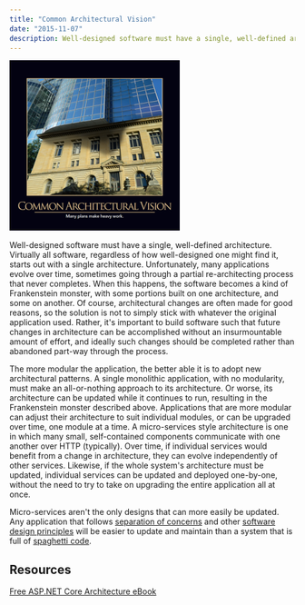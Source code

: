 ```yaml
---
title: "Common Architectural Vision"
date: "2015-11-07"
description: Well-designed software must have a single, well-defined architecture. Virtually all software, regardless of how well-designed one might find it, starts out with a single architecture.
---
```


![Common Architectural Vision](images/CommonArchitecturalVision-400x400-300x300.png)

Well-designed software must have a single, well-defined architecture. Virtually all software, regardless of how well-designed one might find it, starts out with a single architecture. Unfortunately, many applications evolve over time, sometimes going through a partial re-architecting process that never completes. When this happens, the software becomes a kind of Frankenstein monster, with some portions built on one architecture, and some on another. Of course, architectural changes are often made for good reasons, so the solution is not to simply stick with whatever the original application used. Rather, it's important to build software such that future changes in architecture can be accomplished without an insurmountable amount of effort, and ideally such changes should be completed rather than abandoned part-way through the process.

The more modular the application, the better able it is to adopt new architectural patterns. A single monolithic application, with no modularity, must make an all-or-nothing approach to its architecture. Or worse, its architecture can be updated while it continues to run, resulting in the Frankenstein monster described above. Applications that are more modular can adjust their architecture to suit individual modules, or can be upgraded over time, one module at a time. A micro-services style architecture is one in which many small, self-contained components communicate with one another over HTTP (typically). Over time, if individual services would benefit from a change in architecture, they can evolve independently of other services. Likewise, if the whole system's architecture must be updated, individual services can be updated and deployed one-by-one, without the need to try to take on upgrading the entire application all at once.

Micro-services aren't the only designs that can more easily be updated. Any application that follows [separation of concerns](http://deviq.com/separation-of-concerns/) and other [software design principles](http://deviq.com/category/principles/) will be easier to update and maintain than a system that is full of [spaghetti code](http://deviq.com/spaghetti-code/).

## Resources

[Free ASP.NET Core Architecture eBook](http://ardalis.com/architecture-ebook)
